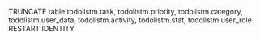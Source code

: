 TRUNCATE table todolistm.task, todolistm.priority, todolistm.category, todolistm.user_data, todolistm.activity, todolistm.stat, todolistm.user_role RESTART IDENTITY